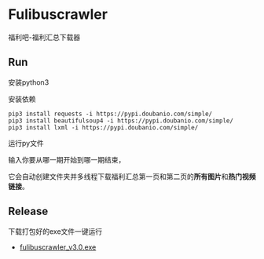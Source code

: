 # Fulibuscrawler
福利吧-福利汇总下载器
## Run
安装python3

安装依赖

```
pip3 install requests -i https://pypi.doubanio.com/simple/
pip3 install beautifulsoup4 -i https://pypi.doubanio.com/simple/
pip3 install lxml -i https://pypi.doubanio.com/simple/
```
运行py文件

输入你要从哪一期开始到哪一期结束，

它会自动创建文件夹并多线程下载福利汇总第一页和第二页的**所有图片**和**热门视频链接**。
## Release
下载打包好的exe文件一键运行
-  [fulibuscrawler_v3.0.exe](https://github.com/wanglu58/fulibuscrawler/releases)
